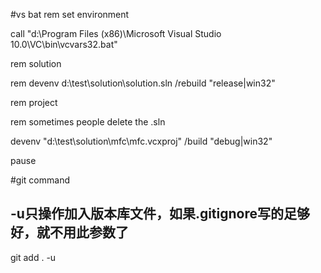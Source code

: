 #vs bat
rem set environment

call "d:\Program Files (x86)\Microsoft Visual Studio 10.0\VC\bin\vcvars32.bat"

rem solution

rem devenv d:\test\solution\solution.sln /rebuild "release|win32"


rem project

rem sometimes people delete the .sln

devenv "d:\test\solution\mfc\mfc.vcxproj" /build "debug|win32"

pause

#git command

## -u只操作加入版本库文件，如果.gitignore写的足够好，就不用此参数了

git add . -u